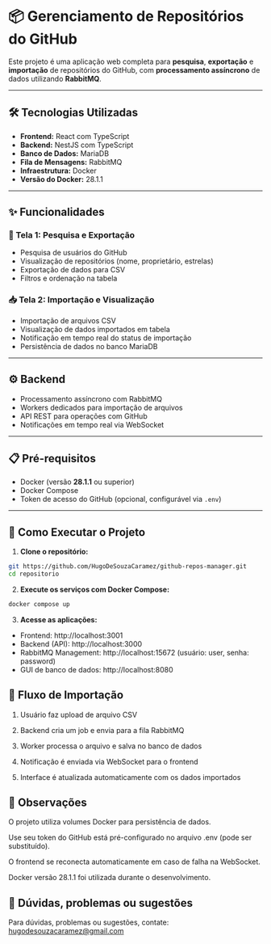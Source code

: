 # 📦 Gerenciamento de Repositórios do GitHub

Este projeto é uma aplicação web completa para **pesquisa**, **exportação** e **importação** de repositórios do GitHub, com **processamento assíncrono** de dados utilizando **RabbitMQ**.

---

## 🛠 Tecnologias Utilizadas

- **Frontend:** React com TypeScript  
- **Backend:** NestJS com TypeScript  
- **Banco de Dados:** MariaDB  
- **Fila de Mensagens:** RabbitMQ  
- **Infraestrutura:** Docker  
- **Versão do Docker:** 28.1.1  

---

## ✨ Funcionalidades

### 📄 Tela 1: Pesquisa e Exportação
- Pesquisa de usuários do GitHub
- Visualização de repositórios (nome, proprietário, estrelas)
- Exportação de dados para CSV
- Filtros e ordenação na tabela

### 📥 Tela 2: Importação e Visualização
- Importação de arquivos CSV
- Visualização de dados importados em tabela
- Notificação em tempo real do status de importação
- Persistência de dados no banco MariaDB

---

## ⚙️ Backend

- Processamento assíncrono com RabbitMQ
- Workers dedicados para importação de arquivos
- API REST para operações com GitHub
- Notificações em tempo real via WebSocket

---

## 📋 Pré-requisitos

- Docker (versão **28.1.1** ou superior)
- Docker Compose
- Token de acesso do GitHub (opcional, configurável via `.env`)

---

## 🚀 Como Executar o Projeto

1. **Clone o repositório:**

```bash
git https://github.com/HugoDeSouzaCaramez/github-repos-manager.git
cd repositorio
```


2. **Execute os serviços com Docker Compose:**

```bash
docker compose up
```

3. **Acesse as aplicações:**

- Frontend: http://localhost:3001
- Backend (API): http://localhost:3000
- RabbitMQ Management: http://localhost:15672 (usuário: user, senha: password)
- GUI de banco de dados: http://localhost:8080

## 🔄 Fluxo de Importação
1. Usuário faz upload de arquivo CSV

2. Backend cria um job e envia para a fila RabbitMQ

3. Worker processa o arquivo e salva no banco de dados

4. Notificação é enviada via WebSocket para o frontend

5. Interface é atualizada automaticamente com os dados importados

## 📝 Observações
O projeto utiliza volumes Docker para persistência de dados.

Use seu token do GitHub está pré-configurado no arquivo .env (pode ser substituído).

O frontend se reconecta automaticamente em caso de falha na WebSocket.

Docker versão 28.1.1 foi utilizada durante o desenvolvimento.

## 📝 Dúvidas, problemas ou sugestões
Para dúvidas, problemas ou sugestões, contate: hugodesouzacaramez@gmail.com


